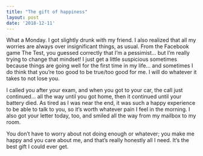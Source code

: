```yaml
---
title: "The gift of happiness"
layout: post
date: '2018-12-11'
---
```


What a Monday. I got slightly drunk with my friend. I also realized that all my worries are always over insignificant things, as usual. From the Facebook game The Test, you guessed correctly that I’m a pessimist... but I’m really trying to change that mindset! I just get a little suspicious sometimes because things are going well for the first time in my life... and sometimes I do think that you’re too good to be true/too good for me. I will do whatever it takes to not lose you.

I called you after your exam, and when you got to your car, the call just continued... all the way until you got home, then it continued until your battery died. As tired as I was near the end, it was such a happy experience to be able to talk to you, so it’s worth whatever pain I feel in the morning. I also got your letter today, too, and smiled all the way from my mailbox to my room.

You don’t have to worry about not doing enough or whatever; you make me happy and you care about me, and that’s really honestly all I need. It’s the best gift I could ever get.

